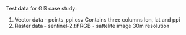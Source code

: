 Test data for GIS case study:
1. Vector data - points_ppi.csv
   Contains three columns lon, lat and ppi 
2. Raster data - sentinel-2.tif
   RGB - sattelite image 30m resolution
